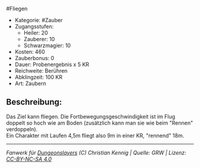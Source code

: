 #Fliegen  
- Kategorie: #Zauber  
- Zugangsstufen:  
  - Heiler: 20  
  - Zauberer: 10  
  - Schwarzmagier: 10  
- Kosten: 460  
- Zauberbonus: 0  
- Dauer: Probenergebnis x 5 KR  
- Reichweite: Berühren  
- Abklingzeit: 100 KR  
- Art: Zaubern     

## Beschreibung:
Das Ziel kann fliegen. Die Fortbewegungsgeschwindigkeit ist im Flug doppelt so hoch wie am Boden (zusätzlich kann man sie wie beim "Rennen" verdoppeln).<br>Ein Charakter mit Laufen 4,5m fliegt also 9m in einer KR, "rennend" 18m.


___
*Fanwerk für [Dungeonslayers](https://www.dungeonslayers.net/) (C) Christian Kennig | Quelle: GRW | Lizenz: [CC-BY-NC-SA 4.0](https://creativecommons.org/licenses/by-nc-sa/4.0/deed.de)*